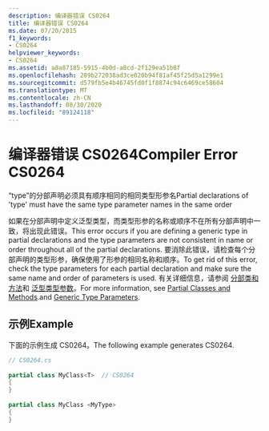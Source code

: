 ```yaml
---
description: 编译器错误 CS0264
title: 编译器错误 CS0264
ms.date: 07/20/2015
f1_keywords:
- CS0264
helpviewer_keywords:
- CS0264
ms.assetid: a8a87185-5915-4b0d-a8cd-2f129ea51b8f
ms.openlocfilehash: 289b272038ad3ce020b94f81af45f25d5a1299e1
ms.sourcegitcommit: d579fb5e4b46745fd0f1f8874c94c6469ce58604
ms.translationtype: MT
ms.contentlocale: zh-CN
ms.lasthandoff: 08/30/2020
ms.locfileid: "89124118"
---
```

# <a name="compiler-error-cs0264"></a><span data-ttu-id="8f8f9-103">编译器错误 CS0264</span><span class="sxs-lookup"><span data-stu-id="8f8f9-103">Compiler Error CS0264</span></span>
<span data-ttu-id="8f8f9-104">“type”的分部声明必须具有顺序相同的相同类型形参名</span><span class="sxs-lookup"><span data-stu-id="8f8f9-104">Partial declarations of 'type' must have the same type parameter names in the same order</span></span>  
  
 <span data-ttu-id="8f8f9-105">如果在分部声明中定义泛型类型，而类型形参的名称或顺序不在所有分部声明中一致，将出现此错误。</span><span class="sxs-lookup"><span data-stu-id="8f8f9-105">This error occurs if you are defining a generic type in partial declarations and the type parameters are not consistent in name or order throughout all of the partial declarations.</span></span> <span data-ttu-id="8f8f9-106">要消除此错误，请检查每个分部声明的类型形参，确保使用了形参的相同名称和顺序。</span><span class="sxs-lookup"><span data-stu-id="8f8f9-106">To get rid of this error, check the type parameters for each partial declaration and make sure the same name and order of parameters is used.</span></span> <span data-ttu-id="8f8f9-107">有关详细信息，请参阅 [分部类和方法](../programming-guide/classes-and-structs/partial-classes-and-methods.md)和 [泛型类型参数](../programming-guide/generics/generic-type-parameters.md)。</span><span class="sxs-lookup"><span data-stu-id="8f8f9-107">For more information, see [Partial Classes and Methods](../programming-guide/classes-and-structs/partial-classes-and-methods.md).and [Generic Type Parameters](../programming-guide/generics/generic-type-parameters.md).</span></span>  
  
## <a name="example"></a><span data-ttu-id="8f8f9-108">示例</span><span class="sxs-lookup"><span data-stu-id="8f8f9-108">Example</span></span>  
 <span data-ttu-id="8f8f9-109">下面的示例生成 CS0264。</span><span class="sxs-lookup"><span data-stu-id="8f8f9-109">The following example generates CS0264.</span></span>  
  
```csharp  
// CS0264.cs  
  
partial class MyClass<T>  // CS0264  
{  
}  
  
partial class MyClass <MyType>  
{  
}  
```
